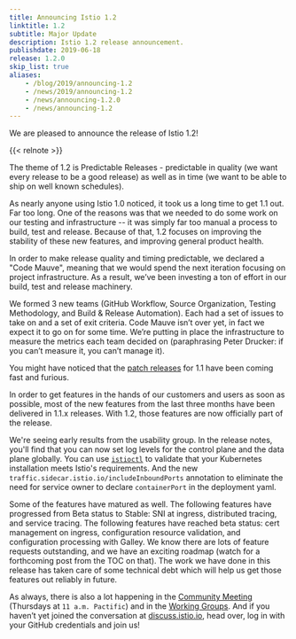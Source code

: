 ```yaml
---
title: Announcing Istio 1.2
linktitle: 1.2
subtitle: Major Update
description: Istio 1.2 release announcement.
publishdate: 2019-06-18
release: 1.2.0
skip_list: true
aliases:
    - /blog/2019/announcing-1.2
    - /news/2019/announcing-1.2
    - /news/announcing-1.2.0
    - /news/announcing-1.2
---
```


We are pleased to announce the release of Istio 1.2!

{{< relnote >}}

The theme of 1.2 is Predictable Releases - predictable in quality (we want
every release to be a good release) as well as in time (we want to be able
to ship on well known schedules).

As nearly anyone using Istio 1.0 noticed, it took us a long time to get 1.1
out. Far too long. One of the reasons was that we needed to do some work on
our testing and infrastructure -- it was simply far too manual a process to
build, test and release. Because of that, 1.2 focuses on improving the
stability of these new features, and improving general product health.

In order to make release quality and timing predictable, we declared a
"Code Mauve",  meaning that we would spend the next iteration focusing on
project infrastructure. As a result, we’ve been investing a ton of effort
in our build, test and release machinery.

We formed 3 new teams (GitHub Workflow, Source Organization, Testing
Methodology, and Build & Release Automation). Each had a set of issues to
take on and a set of exit criteria. Code Mauve isn’t over yet, in fact we
expect it to go
on for some time.   We’re putting in place the infrastructure to measure the
metrics each team decided on (paraphrasing Peter Drucker: if you can’t
measure it, you can’t manage it).

You might have noticed that the [patch releases](/news/) for 1.1 have
been coming fast and furious.

In order to get features in the hands of our customers and users as soon as
possible, most of the new features from the last three months have been
delivered in 1.1.x releases. With 1.2, those features are now officially
part of the release.

We're seeing early results from the usability group. In the release notes,
you'll find that you can now set log levels for the control plane and the
data plane globally.  You can use [`istioctl`](/docs/reference/commands/istioctl) to validate that your Kubernetes
installation meets Istio's requirements. And the new
`traffic.sidecar.istio.io/includeInboundPorts` annotation to eliminate the
need for service owner to declare `containerPort` in the deployment yaml.

Some of the features have matured as well. The following features have
progressed from Beta status
to Stable:  SNI at ingress, distributed tracing, and service tracing. The
following features have reached beta status: cert management on ingress,
configuration resource validation, and configuration processing with Galley.
We know there are lots of feature requests outstanding, and we have an
exciting roadmap (watch for a forthcoming post from the TOC on that). The
work we have done in this release has taken care of some technical debt which
will help us get those features out reliably in future.

As always, there is also a lot happening in the [Community
Meeting](https://github.com/istio/community#community-meeting) (Thursdays at
`11 a.m. Pactific`) and in the [Working
Groups](https://github.com/istio/community/blob/master/WORKING-GROUPS.md). And
if you haven’t yet joined the conversation at
[discuss.istio.io](https://discuss.istio.io), head over, log in with your
GitHub credentials and join us!
